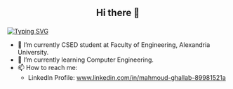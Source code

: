 ## <p align="center"> Hi there 👋 </p>
[![Typing SVG](https://readme-typing-svg.demolab.com?font=Fira+Code&pause=1000&random=false&width=435&lines=Undergrad+Computer+and+System+Engineer)](https://git.io/typing-svg)
<!-- **Mahmoudghlab25/Mahmoudghlab25** is a ✨ _special_ ✨ repository because its `README.md` (this file) appears on your GitHub profile. -->
- 🔭 I’m currently CSED student at Faculty of Engineering, Alexandria University.
- 🌱 I’m currently learning Computer Engineering.
- 📫 How to reach me: <ul><li>LinkedIn Profile: www.linkedin.com/in/mahmoud-ghallab-89981521a</li></ul>
